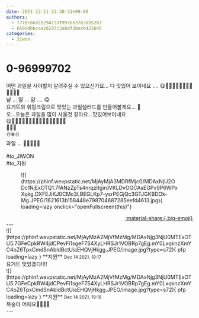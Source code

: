 ```yaml
---
date: 2021-12-11 22:30:31+09:00
authors:
  - 7778c66d2b294733f9976b3763db52b3
  - 6599dbbcaa26237c2ab0f3becb421b45
categories:
  - Jiwon
---
```


# 0-96999702

<div class="post-container" markdown="1">
<div class="content-container md-sidebar__scrollwrap" markdown="1">

어떤 과일을 사야할지 알려주실 수 있으신가요... 다 맛있어 보이네요 .... 😋🍓🍑🍊🍍🍌🍋🍈🍏🍐🥝🍇🥥<br>냠 ... 얌 ... 얌 .... 😋<br>요거트와 휘핑크림으로 맛있는 과일샐러드를 만들어볼게요... 🍧<br>오...오늘은 과일을 많이 사올것 같아요...맛있어보이네요 <br>😋🍊🍇🥝🥝🍐🍏🍈🍋🍌🍍🍊🍑🍉🍎🍒🍓<br>🐷🐽🐖<br>☃️❄️⛄<br>과일 ... 🍓🍎🍑🥝😋<br><br>\#to_JIWON<br>\#to_지원
<figure markdown="1">
![](https://phinf.wevpstatic.net/MjAyMjA3MDRfMjc0/MDAxNjU2ODc1NjExOTQ1.7fANzZpTs4nrqzItgirdVKLDvOGCAsEGPv9P6WPxXqkg.DXFEJiKJ0CMo3LBEGLKp7-ysrPEGjQc3GTJGK9DOk-Mg.JPEG/1621613b158448e798704687285eefd4613.jpg){ loading=lazy onclick="openFullscreen(this)"}
</figure>


</div>
</div>

<div style="text-align: right;" markdown="1">
<a href="https://weverse.io/fromis9/fanpost/0-96999702" style="text-align: right;">:material-share:{.big-emoji}</a>
</div>
---

<div class="comments-container md-sidebar__scrollwrap" markdown="1">
<div class="comment" markdown="1">
<div class='id-container' markdown="1">
![](https://phinf.wevpstatic.net/MjAyMzA2MjVfMzMg/MDAxNjg3NjU0MTExOTU5.7GFeCpkRW4jdCPevFi1sgeF7S4XyLHRSJr1VOBRp7gEg.mY0LxqknzXmYC4oZ6TpxCmdSnAbldBctUiaEHQVjHkgg.JPEG/image.jpg?type=s72){ pfp loading=lazy }
**<span class="artist">지원</span>** <small>Dec 14 2021, 19:17</small><br>
</div>
<div class='comment-body' markdown="1">
요거트 맛있겠다!!!!
</div>
</div>
<div class="comment" markdown="1">
<div class='id-container' markdown="1">
![](https://phinf.wevpstatic.net/MjAyMzA2MjVfMzMg/MDAxNjg3NjU0MTExOTU5.7GFeCpkRW4jdCPevFi1sgeF7S4XyLHRSJr1VOBRp7gEg.mY0LxqknzXmYC4oZ6TpxCmdSnAbldBctUiaEHQVjHkgg.JPEG/image.jpg?type=s72){ pfp loading=lazy }
**<span class="artist">지원</span>** <small>Dec 14 2021, 19:18</small><br>
</div>
<div class='comment-body' markdown="1">
복숭아 어때요🍑🍑🍑🍑
</div>
</div>
</div>
---
